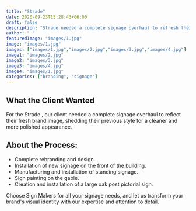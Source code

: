 ```yaml
---
title: "Strade"
date: 2020-09-23T15:28:43+06:00
draft: false
description: "Strade needed a complete signage overhaul to refresh their brand image. We provided rebranding, new signage installation, and custom oak post pictorial signs to elevate their visual identity. Trust Sign Makers for expert signage solutions."
author: " "
featuredImage: "images/1.jpg"
image: "images/1.jpg"
images: ["images/1.jpg","images/2.jpg","images/3.jpg","images/4.jpg"]
image1: "images/2.jpg"
image2: "images/3.jpg"
image3: "images/4.jpg"
image4: "images/1.jpg"
categories: ["branding", "signage"]
---
```


## What the Client Wanted
For the Strade , our client needed a complete signage overhaul to reflect their fresh brand image, shedding their previous style for a cleaner and more polished appearance.

## About the Process:
- Complete rebranding and design.
- Installation of new signage on the front of the building.
- Manufacturing and installation of standing signage.
- Sign painting on the gable.
- Creation and installation of a large oak post pictorial sign.

Choose Sign Makers for all your signage needs, and let us transform your brand's visual identity with our expertise and attention to detail.
